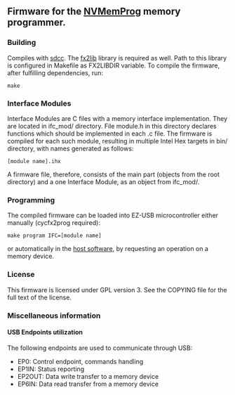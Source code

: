 ## Firmware for the [NVMemProg](https://github.com/wojciechk8/NVMemProg-hardware) memory programmer.


### Building
Compiles with [sdcc](http://sdcc.sourceforge.net/). The [fx2lib](https://github.com/djmuhlestein/fx2lib)
library is required as well. Path to this library is configured in Makefile as FX2LIBDIR variable.
To compile the firmware, after fulfilling dependencies, run:
```
make
```


### Interface Modules
Interface Modules are C files with a memory interface implementation. They are
located in ifc_mod/ directory. File module.h in this directory declares functions
which should be implemented in each .c file. The firmware is compiled for each
such module, resulting in multiple Intel Hex targets in bin/ directory, with names
generated as follows:
```
[module name].ihx
```
A firmware file, therefore, consists of the main part (objects from the root directory) and a one
Interface Module, as an object from ifc_mod/.


### Programming
The compiled firmware can be loaded into EZ-USB microcontroller either manually
(cycfx2prog required):
```
make program IFC=[module name]
```
or automatically in the [host software](https://github.com/wojciechk8/NVMemProg-host), by
requesting an operation on a memory device.

### License
This firmware is licensed under GPL version 3. See the COPYING file for the full text of the license.


### Miscellaneous information

#### USB Endpoints utilization
The following endpoints are used to communicate through USB:
* EP0:    Control endpoint, commands handling
* EP1IN:  Status reporting
* EP2OUT: Data write transfer to a memory device
* EP6IN:  Data read transfer from a memory device


